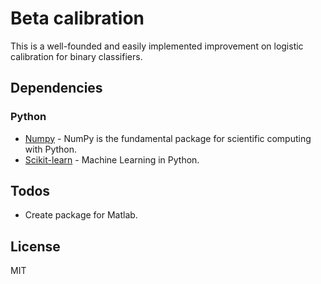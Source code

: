 # Beta calibration

This is a well-founded and easily implemented improvement on logistic calibration for binary classifiers.

## Dependencies

### Python

* [Numpy] - NumPy is the fundamental package for scientific computing with
  Python.
* [Scikit-learn] - Machine Learning in Python.

## Todos

 - Create package for Matlab.

## License

MIT

[//]: # (References)
   [Numpy]: <http://www.numpy.org/>
   [Scikit-learn]: <http://scikit-learn.org/>